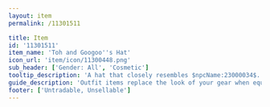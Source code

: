 ```yaml
---
layout: item
permalink: /11301511

title: Item
id: '11301511'
item_name: 'Toh and Googoo''s Hat'
icon_url: 'item/icon/11300448.png'
sub_header: ['Gender: All', 'Cosmetic']
tooltip_description: 'A hat that closely resembles $npcName:23000034$.'
guide_description: 'Outfit items replace the look of your gear when equipped.'
footer: ['Untradable, Unsellable']
---
```

